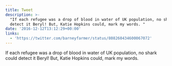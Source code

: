 ```yaml
---
title: Tweet
description: >-
  "If each refugee was a drop of blood in water of UK population, no shark could
  detect it Beryl! But, Katie Hopkins could, mark my words. "
date: '2016-12-12T13:12:29+00:00'
links:
  - 'https://twitter.com/barneyfarmer/status/808260434600067072'
---
```

If each refugee was a drop of blood in water of UK population, no shark could detect it Beryl! But, Katie Hopkins could, mark my words. 
